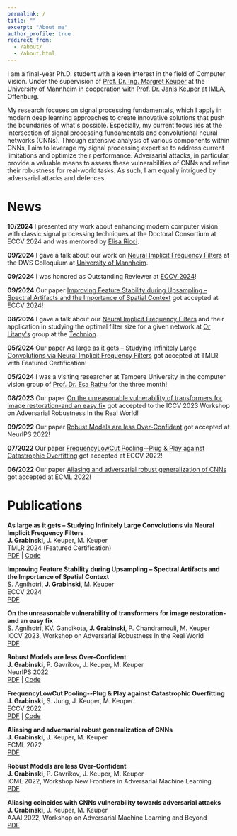 ```yaml
---
permalink: /
title: ""
excerpt: "About me"
author_profile: true
redirect_from: 
  - /about/
  - /about.html
---
```


I am a final-year Ph.D. student with a keen interest in the field of Computer Vision. 
Under the supervision of [Prof. Dr. Ing. Margret Keuper](https://www.uni-mannheim.de/dws/people/professors/prof-dr-ing-margret-keuper/) at the University of Mannheim in cooperation with [Prof. Dr. Janis Keuper](https://imla.hs-offenburg.de/janis-keuper/) at IMLA, Offenburg.

My research focuses on signal processing fundamentals, which I apply in modern deep learning approaches to create innovative solutions that push the boundaries of what's possible. Especially, my current focus lies at the intersection of signal processing fundamentals and convolutional neural networks (CNNs). Through extensive analysis of various components within CNNs, I aim to leverage my signal processing expertise to address current limitations and optimize their performance. Adversarial attacks, in particular, provide a valuable means to assess these vulnerabilities of CNNs and refine their robustness for real-world tasks. As such, I am equally intrigued by adversarial attacks and defences.

News
======
**10/2024** I presented my work about enhancing modern computer vision with classic signal processing techniques at the Doctoral Consortium at ECCV 2024 and was mentored by [Elisa Ricci](https://eliricci.eu/).

**09/2024** I gave a talk about our work on [Neural Implicit Frequency Filters](https://openreview.net/forum?id=xRy1YRcHWj) at the DWS Colloquium at [University of Mannheim](https://www.uni-mannheim.de/dws/).

**09/2024** I was honored as Outstanding Reviewer at [ECCV 2024](https://eccv.ecva.net/Conferences/2024/Reviewers#all-outstanding-reviewers)!

**09/2024** Our paper [Improving Feature Stability during Upsampling – Spectral Artifacts and the Importance of Spatial Context](https://www.ecva.net/papers/eccv_2024/papers_ECCV/papers/07582.pdf) got accepted at ECCV 2024!

**08/2024** I gave a talk about our [Neural Implicit Frequency Filters](https://openreview.net/forum?id=xRy1YRcHWj) and their application in studying the optimal filter size for a given network at [Or Litany's](https://orlitany.github.io/) group at the [Technion](https://www.cs.technion.ac.il/people/faculty/#:~:text=of%20visual%20tasks.-,Or%20Litany,-Senior%20Lecturer).

**05/2024**
Our paper [As large as it gets – Studying Infinitely Large Convolutions via Neural Implicit Frequency Filters](https://openreview.net/forum?id=xRy1YRcHWj) got accepted at TMLR with Featured Certification!

**05/2024** I was a visiting researcher at Tampere University in the computer vision group of [Prof. Dr. Esa Rathu](https://esa.rahtu.fi/) for the three month!

**08/2023** Our paper [On the unreasonable vulnerability of transformers for image restoration-and an easy fix](https://openaccess.thecvf.com/content/ICCV2023W/AROW/papers/Agnihotri_On_the_Unreasonable_Vulnerability_of_Transformers_for_Image_Restoration_-_ICCVW_2023_paper.pdf) got accepted to the ICCV 2023 Workshop on Adversarial Robustness In the Real World!

**09/2022** Our paper [Robust Models are less Over-Confident](https://www.ecva.net/papers/eccv_2022/papers_ECCV/papers/136740036.pdf) got accepted at NeurIPS 2022!

**07/2022** Our paper [FrequencyLowCut Pooling--Plug & Play against Catastrophic Overfitting](https://www.ecva.net/papers/eccv_2022/papers_ECCV/papers/136740036.pdf) got accepted at ECCV 2022!

**06/2022** Our paper [Aliasing and adversarial robust generalization of CNNs](https://link.springer.com/article/10.1007/s10994-022-06222-8) got accepted at ECML 2022!



Publications
======

**As large as it gets – Studying Infinitely Large Convolutions via Neural Implicit Frequency Filters**  
**J. Grabinski**, J. Keuper, M. Keuper   
TMLR 2024 (Featured Certification)     
[PDF](https://openreview.net/forum?id=xRy1YRcHWj) | [Code](https://github.com/GeJulia/NIFF)

**Improving Feature Stability during Upsampling – Spectral Artifacts and the Importance of Spatial Context**   
S. Agnihotri, **J. Grabinski**, M. Keuper   
ECCV 2024   
[PDF](https://www.ecva.net/papers/eccv_2024/papers_ECCV/papers/07582.pdf)

**On the unreasonable vulnerability of transformers for image restoration-and an easy fix**   
S. Agnihotri, KV. Gandikota, **J. Grabinski**, P. Chandramouli, M. Keuper   
ICCV 2023, Workshop on Adversarial Robustness In the Real World   
[PDF](https://openaccess.thecvf.com/content/ICCV2023W/AROW/papers/Agnihotri_On_the_Unreasonable_Vulnerability_of_Transformers_for_Image_Restoration_-_ICCVW_2023_paper.pdf)

**Robust Models are less Over-Confident**  
**J. Grabinski**, P. Gavrikov, J. Keuper, M. Keuper    
NeurIPS 2022  
[PDF](https://openreview.net/forum?id=5K3uopkizS) | [Code](https://github.com/GeJulia/robustness_confidences_evaluation)

**FrequencyLowCut Pooling--Plug & Play against Catastrophic Overfitting**  
**J. Grabinski**, S. Jung, J. Keuper, M. Keuper    
ECCV 2022  
[PDF](https://www.ecva.net/papers/eccv_2022/papers_ECCV/papers/136740036.pdf) | [Code](https://github.com/GeJulia/flc_pooling)

**Aliasing and adversarial robust generalization of CNNs**  
**J. Grabinski**, J. Keuper, M. Keuper    
ECML 2022  
[PDF](https://link.springer.com/article/10.1007/s10994-022-06222-8) 

**Robust Models are less Over-Confident**  
**J. Grabinski**, P. Gavrikov, J. Keuper, M. Keuper    
ICML 2022, Workshop New Frontiers in Adversarial Machine Learning   
[PDF](https://arxiv.org/pdf/2210.05938.pdf) 

**Aliasing coincides with CNNs vulnerability towards adversarial attacks**  
**J. Grabinski**, J. Keuper, M. Keuper    
AAAI 2022, Workshop on Adversarial Machine Learning and Beyond    
[PDF](https://openreview.net/forum?id=vKc1mLxBebP) 



